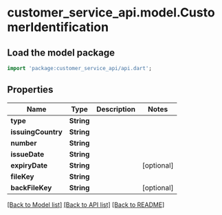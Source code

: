 # customer_service_api.model.CustomerIdentification

## Load the model package
```dart
import 'package:customer_service_api/api.dart';
```

## Properties
Name | Type | Description | Notes
------------ | ------------- | ------------- | -------------
**type** | **String** |  | 
**issuingCountry** | **String** |  | 
**number** | **String** |  | 
**issueDate** | **String** |  | 
**expiryDate** | **String** |  | [optional] 
**fileKey** | **String** |  | 
**backFileKey** | **String** |  | [optional] 

[[Back to Model list]](../README.md#documentation-for-models) [[Back to API list]](../README.md#documentation-for-api-endpoints) [[Back to README]](../README.md)



